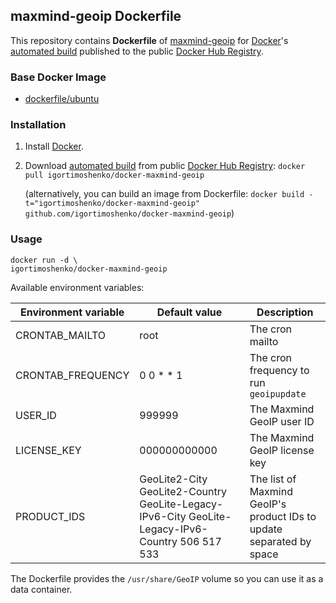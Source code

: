 ## maxmind-geoip Dockerfile


This repository contains **Dockerfile** of [maxmind-geoip](http://dev.maxmind.com/geoip/geoipupdate/) for [Docker](https://www.docker.com/)'s [automated build](https://registry.hub.docker.com/u/igortimoshenko/docker-maxmind-geoip/) published to the public [Docker Hub Registry](https://registry.hub.docker.com/).


### Base Docker Image

* [dockerfile/ubuntu](http://dockerfile.github.io/#/ubuntu)


### Installation

1. Install [Docker](https://www.docker.com/).

2. Download [automated build](https://registry.hub.docker.com/u/igortimoshenko/docker-maxmind-geoip/) from public [Docker Hub Registry](https://registry.hub.docker.com/): `docker pull igortimoshenko/docker-maxmind-geoip`

   (alternatively, you can build an image from Dockerfile: `docker build -t="igortimoshenko/docker-maxmind-geoip" github.com/igortimoshenko/docker-maxmind-geoip`)


### Usage

    docker run -d \
    igortimoshenko/docker-maxmind-geoip
    

Available environment variables:


| Environment variable | Default value | Description |
| -------------------- | ------------- | ----------- |
| CRONTAB_MAILTO | root | The cron mailto |
| CRONTAB_FREQUENCY | 0 0 * * 1 | The cron frequency to run `geoipupdate` |
| USER_ID | 999999 | The Maxmind GeoIP user ID |
| LICENSE_KEY | 000000000000 | The Maxmind GeoIP license key |
| PRODUCT_IDS | GeoLite2-City GeoLite2-Country GeoLite-Legacy-IPv6-City GeoLite-Legacy-IPv6-Country 506 517 533 | The list of Maxmind GeoIP's product IDs to update separated by space |

The Dockerfile provides the `/usr/share/GeoIP` volume so you can use it as a data container.
